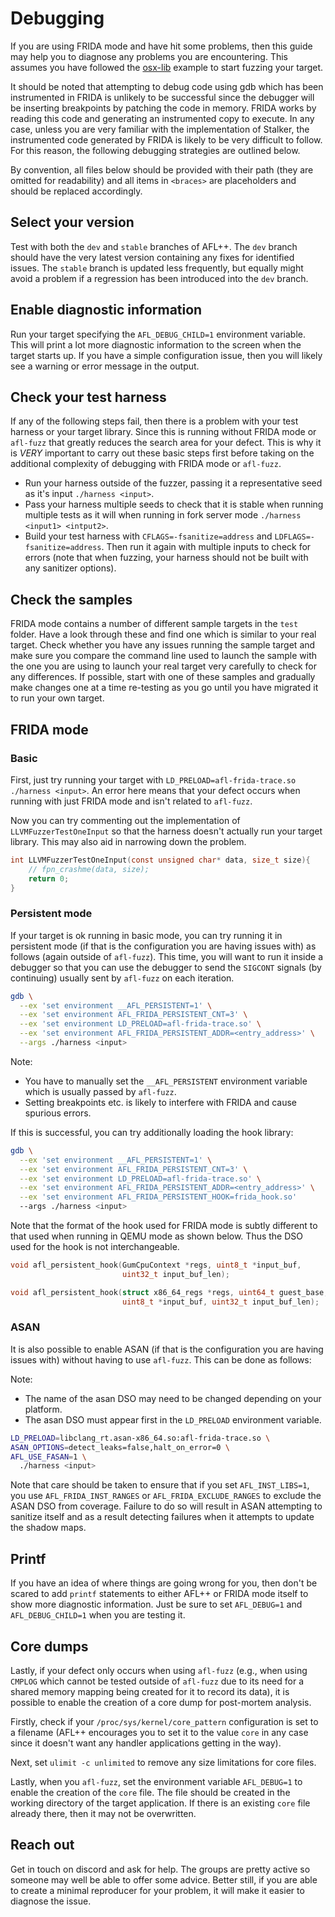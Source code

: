 # Debugging

If you are using FRIDA mode and have hit some problems, then this guide may help
you to diagnose any problems you are encountering. This assumes you have
followed the [osx-lib](test/osx-lib) example to start fuzzing your target.

It should be noted that attempting to debug code using gdb which has been
instrumented in FRIDA is unlikely to be successful since the debugger will be
inserting breakpoints by patching the code in memory. FRIDA works by reading
this code and generating an instrumented copy to execute. In any case, unless
you are very familiar with the implementation of Stalker, the instrumented code
generated by FRIDA is likely to be very difficult to follow. For this reason,
the following debugging strategies are outlined below.

By convention, all files below should be provided with their path (they are
omitted for readability) and all items in `<braces>` are placeholders and should
be replaced accordingly.

## Select your version

Test with both the `dev` and `stable` branches of AFL++. The `dev` branch should
have the very latest version containing any fixes for identified issues. The
`stable` branch is updated less frequently, but equally might avoid a problem if
a regression has been introduced into the `dev` branch.

## Enable diagnostic information

Run your target specifying the `AFL_DEBUG_CHILD=1` environment variable. This
will print a lot more diagnostic information to the screen when the target
starts up. If you have a simple configuration issue, then you will likely see a
warning or error message in the output.

## Check your test harness

If any of the following steps fail, then there is a problem with your test
harness or your target library. Since this is running without FRIDA mode or
`afl-fuzz` that greatly reduces the search area for your defect. This is why it
is *VERY* important to carry out these basic steps first before taking on the
additional complexity of debugging with FRIDA mode or `afl-fuzz`.

- Run your harness outside of the fuzzer, passing it a representative seed as
  it's input `./harness <input>`.
- Pass your harness multiple seeds to check that it is stable when running
  multiple tests as it will when running in fork server mode `./harness <input1>
  <intput2>`.
- Build your test harness with `CFLAGS=-fsanitize=address` and
  `LDFLAGS=-fsanitize=address`. Then run it again with multiple inputs to check
  for errors (note that when fuzzing, your harness should not be built with any
  sanitizer options).

## Check the samples

FRIDA mode contains a number of different sample targets in the `test` folder.
Have a look through these and find one which is similar to your real target.
Check whether you have any issues running the sample target and make sure you
compare the command line used to launch the sample with the one you are using to
launch your real target very carefully to check for any differences. If
possible, start with one of these samples and gradually make changes one at a
time re-testing as you go until you have migrated it to run your own target.

## FRIDA mode

### Basic

First, just try running your target with `LD_PRELOAD=afl-frida-trace.so
 ./harness <input>`. An error here means that your defect occurs when running
 with just FRIDA mode and isn't related to `afl-fuzz`.

Now you can try commenting out the implementation of `LLVMFuzzerTestOneInput` so
that the harness doesn't actually run your target library. This may also aid in
narrowing down the problem.

```c
int LLVMFuzzerTestOneInput(const unsigned char* data, size_t size){
    // fpn_crashme(data, size);
    return 0;
}
```

### Persistent mode

If your target is ok running in basic mode, you can try running it in persistent
mode (if that is the configuration you are having issues with) as follows (again
outside of `afl-fuzz`). This time, you will want to run it inside a debugger so
that you can use the debugger to send the `SIGCONT` signals (by continuing)
usually sent by `afl-fuzz` on each iteration.

```bash
gdb \
  --ex 'set environment __AFL_PERSISTENT=1' \
  --ex 'set environment AFL_FRIDA_PERSISTENT_CNT=3' \
  --ex 'set environment LD_PRELOAD=afl-frida-trace.so' \
  --ex 'set environment AFL_FRIDA_PERSISTENT_ADDR=<entry_address>' \
  --args ./harness <input>
```

Note:
- You have to manually set the `__AFL_PERSISTENT` environment variable which is
  usually passed by `afl-fuzz`.
- Setting breakpoints etc. is likely to interfere with FRIDA and cause spurious
  errors.

If this is successful, you can try additionally loading the hook library:

```bash
gdb \
  --ex 'set environment __AFL_PERSISTENT=1' \
  --ex 'set environment AFL_FRIDA_PERSISTENT_CNT=3' \
  --ex 'set environment LD_PRELOAD=afl-frida-trace.so' \
  --ex 'set environment AFL_FRIDA_PERSISTENT_ADDR=<entry_address>' \
  --ex 'set environment AFL_FRIDA_PERSISTENT_HOOK=frida_hook.so'
  --args ./harness <input>
```

Note that the format of the hook used for FRIDA mode is subtly different to that
used when running in QEMU mode as shown below. Thus the DSO used for the hook is
not interchangeable.

```c
void afl_persistent_hook(GumCpuContext *regs, uint8_t *input_buf,
                         uint32_t input_buf_len);

void afl_persistent_hook(struct x86_64_regs *regs, uint64_t guest_base,
                         uint8_t *input_buf, uint32_t input_buf_len);
```

### ASAN

It is also possible to enable ASAN (if that is the configuration you are having
issues with) without having to use `afl-fuzz`. This can be done as follows:

Note:
- The name of the asan DSO may need to be changed depending on your platform.
- The asan DSO must appear first in the `LD_PRELOAD` environment variable.

```bash
LD_PRELOAD=libclang_rt.asan-x86_64.so:afl-frida-trace.so \
ASAN_OPTIONS=detect_leaks=false,halt_on_error=0 \
AFL_USE_FASAN=1 \
  ./harness <input>
```

Note that care should be taken to ensure that if you set `AFL_INST_LIBS=1`, you
use `AFL_FRIDA_INST_RANGES` or `AFL_FRIDA_EXCLUDE_RANGES` to exclude the ASAN
DSO from coverage. Failure to do so will result in ASAN attempting to sanitize
itself and as a result detecting failures when it attempts to update the shadow
maps.

## Printf

If you have an idea of where things are going wrong for you, then don't be
scared to add `printf` statements to either AFL++ or FRIDA mode itself to show
more diagnostic information. Just be sure to set `AFL_DEBUG=1` and
`AFL_DEBUG_CHILD=1` when you are testing it.

## Core dumps

Lastly, if your defect only occurs when using `afl-fuzz` (e.g., when using
`CMPLOG` which cannot be tested outside of `afl-fuzz` due to its need for a
shared memory mapping being created for it to record its data), it is possible
to enable the creation of a core dump for post-mortem analysis.

Firstly, check if your `/proc/sys/kernel/core_pattern` configuration is set to a
filename (AFL++ encourages you to set it to the value `core` in any case since
it doesn't want any handler applications getting in the way).

Next, set `ulimit -c unlimited` to remove any size limitations for core files.

Lastly, when you `afl-fuzz`, set the environment variable `AFL_DEBUG=1` to
enable the creation of the `core` file. The file should be created in the
working directory of the target application. If there is an existing `core` file
already there, then it may not be overwritten.

## Reach out

Get in touch on discord and ask for help. The groups are pretty active so
someone may well be able to offer some advice. Better still, if you are able to
create a minimal reproducer for your problem, it will make it easier to diagnose
the issue.
